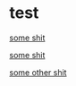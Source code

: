 <h1>test</h1>


[some shit](./images/regex.svg)

[some shit](./images/design_1.png)


[some other shit](./images/design_2.png)
